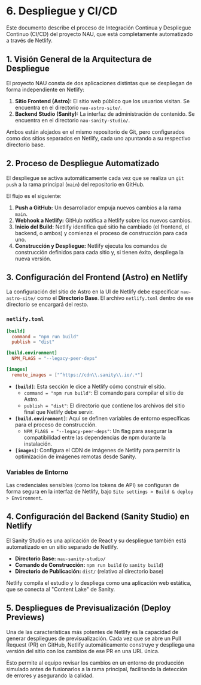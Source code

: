 # 6. Despliegue y CI/CD

Este documento describe el proceso de Integración Continua y Despliegue Continuo (CI/CD) del proyecto NAU, que está completamente automatizado a través de Netlify.

## 1. Visión General de la Arquitectura de Despliegue

El proyecto NAU consta de dos aplicaciones distintas que se despliegan de forma independiente en Netlify:

1.  **Sitio Frontend (Astro):** El sitio web público que los usuarios visitan. Se encuentra en el directorio `nau-astro-site/`.
2.  **Backend Studio (Sanity):** La interfaz de administración de contenido. Se encuentra en el directorio `nau-sanity-studio/`.

Ambos están alojados en el mismo repositorio de Git, pero configurados como dos sitios separados en Netlify, cada uno apuntando a su respectivo directorio base.

## 2. Proceso de Despliegue Automatizado

El despliegue se activa automáticamente cada vez que se realiza un `git push` a la rama principal (`main`) del repositorio en GitHub.

El flujo es el siguiente:

1.  **Push a GitHub:** Un desarrollador empuja nuevos cambios a la rama `main`.
2.  **Webhook a Netlify:** GitHub notifica a Netlify sobre los nuevos cambios.
3.  **Inicio del Build:** Netlify identifica qué sitio ha cambiado (el frontend, el backend, o ambos) y comienza el proceso de construcción para cada uno.
 4.  **Construcción y Despliegue:** Netlify ejecuta los comandos de construcción definidos para cada sitio y, si tienen éxito, despliega la nueva versión.

## 3. Configuración del Frontend (Astro) en Netlify

La configuración del sitio de Astro en la UI de Netlify debe especificar `nau-astro-site/` como el **Directorio Base**. El archivo `netlify.toml` dentro de ese directorio se encargará del resto.

### `netlify.toml`

```toml
[build]
  command = "npm run build"
  publish = "dist"

[build.environment]
  NPM_FLAGS = "--legacy-peer-deps"

[images]
  remote_images = ["^https://cdn\\.sanity\\.io/.*"]
```

-   **`[build]`**: Esta sección le dice a Netlify cómo construir el sitio.
    -   `command = "npm run build"`: El comando para compilar el sitio de Astro.
    -   `publish = "dist"`: El directorio que contiene los archivos del sitio final que Netlify debe servir.
-   **`[build.environment]`**: Aquí se definen variables de entorno específicas para el proceso de construcción.
    -   `NPM_FLAGS = "--legacy-peer-deps"`: Un flag para asegurar la compatibilidad entre las dependencias de npm durante la instalación.
-   **`[images]`**: Configura el CDN de imágenes de Netlify para permitir la optimización de imágenes remotas desde Sanity.

### Variables de Entorno

Las credenciales sensibles (como los tokens de API) se configuran de forma segura en la interfaz de Netlify, bajo `Site settings > Build & deploy > Environment`.

## 4. Configuración del Backend (Sanity Studio) en Netlify

El Sanity Studio es una aplicación de React y su despliegue también está automatizado en un sitio separado de Netlify.

-   **Directorio Base:** `nau-sanity-studio/`
-   **Comando de Construcción:** `npm run build` (o `sanity build`)
-   **Directorio de Publicación:** `dist/` (relativo al directorio base)

Netlify compila el estudio y lo despliega como una aplicación web estática, que se conecta al "Content Lake" de Sanity.

## 5. Despliegues de Previsualización (Deploy Previews)

Una de las características más potentes de Netlify es la capacidad de generar despliegues de previsualización. Cada vez que se abre un Pull Request (PR) en GitHub, Netlify automáticamente construye y despliega una versión del sitio con los cambios de ese PR en una URL única.

Esto permite al equipo revisar los cambios en un entorno de producción simulado antes de fusionarlos a la rama principal, facilitando la detección de errores y asegurando la calidad.
